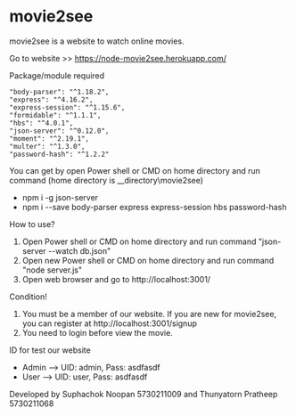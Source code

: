 # movie2see

movie2see is a website to watch online movies.

Go to website >> https://node-movie2see.herokuapp.com/

Package/module required

    "body-parser": "^1.18.2",
    "express": "^4.16.2",
    "express-session": "^1.15.6",
    "formidable": "^1.1.1",
    "hbs": "^4.0.1",
    "json-server": "^0.12.0",
    "moment": "^2.19.1",
    "multer": "^1.3.0",
    "password-hash": "^1.2.2"
    
You can get by open Power shell or CMD on home directory and run command (home directory is __directory\movie2see)
  - npm i -g json-server
  - npm i --save body-parser express express-session hbs password-hash
    
How to use?
1. Open Power shell or CMD on home directory and run command "json-server --watch db.json"
2. Open new Power shell or CMD on home directory and run command "node server.js"
3. Open web browser and go to http://localhost:3001/

Condition!
1. You must be a member of our website. If you are new for movie2see, you can register at http://localhost:3001/signup
2. You need to login before view the movie.

ID for test our website
- Admin --> UID: admin, Pass: asdfasdf
- User  --> UID: user, Pass: asdfasdf
    
Developed by Suphachok Noopan 5730211009 and Thunyatorn Pratheep 5730211068
